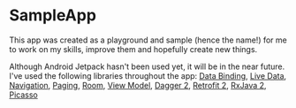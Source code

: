 # SampleApp
This app was created as a playground and sample (hence the name!) for me to work on my skills, improve them and hopefully create new things.

Although Android Jetpack hasn't been used yet, it will be in the near future. I've used the following libraries throughout the app:
[Data Binding](https://developer.android.com/topic/libraries/data-binding/), 
[Live Data](https://developer.android.com/topic/libraries/architecture/livedata), 
[Navigation](https://developer.android.com/topic/libraries/architecture/navigation.html), 
[Paging](https://developer.android.com/topic/libraries/architecture/paging/), 
[Room](https://developer.android.com/topic/libraries/architecture/room), 
[View Model](https://developer.android.com/topic/libraries/architecture/viewmodel), 
[Dagger 2](https://github.com/google/dagger), 
[Retrofit 2](https://github.com/square/retrofit), 
[RxJava 2](https://github.com/ReactiveX/RxJava), 
[Picasso](https://github.com/square/picasso)
